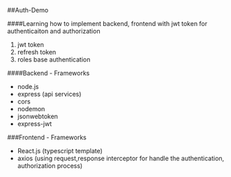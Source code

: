 ##Auth-Demo

####Learning how to implement backend, frontend with jwt token for authenticaiton and authorization

1. jwt token 
2. refresh token
3. roles base authentication

####Backend - Frameworks
- node.js
- express (api services)
- cors
- nodemon
- jsonwebtoken
- express-jwt

###Frontend - Frameworks
- React.js (typescript template)
- axios (using request,response interceptor for handle the authentication, authorization process)



